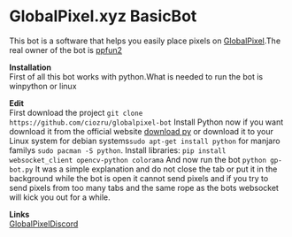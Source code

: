 # GlobalPixel.xyz BasicBot
This bot is a software that helps you easily place pixels on [GlobalPixel](https://globalpixel.xyz).The real owner of the bot is [ppfun2](https://github.com/portasynthinca3/ppfun2)

**Installation**<br/>
First of all this bot works with python.What is needed to run the bot is winpython or linux

**Edit**<br/>
First download the project `git clone https://github.com/ciozru/globalpixel-bot`
Install Python now if you want download it from the official website [download py](https://www.python.org/downloads/) or download it to your Linux system for debian systems`sudo apt-get install python` for manjaro familys `sudo pacman -S python`.
Install libraries: `pip install websocket_client opencv-python colorama`
And now run the bot `python gp-bot.py`
It was a simple explanation and do not close the tab or put it in the background while the bot is open it cannot send pixels and if you try to send pixels from too many tabs and the same rope as the bots websocket will kick you out for a while.

**Links**<br/>
[GlobalPixelDiscord](https://globalpixel.xyz/discord)
